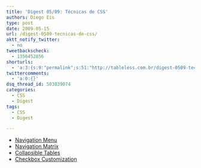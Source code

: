```yaml
---
title: 'Digest 05/09: Técnicas de CSS'
authors: Diego Eis
type: post
date: 2009-05-15
url: /digest-0509-tecnicas-de-css/
aktt_notify_twitter:
  - no
tweetbackscheck:
  - 1356452856
shorturls:
  - 'a:3:{s:9:"permalink";s:51:"http://tableless.com.br/digest-0509-tecnicas-de-css";s:7:"tinyurl";s:26:"http://tinyurl.com/3cqojfa";s:4:"isgd";s:19:"http://is.gd/ktup05";}'
twittercomments:
  - 'a:0:{}'
dsq_thread_id: 503039074
categories:
  - CSS
  - Digest
tags:
  - CSS
  - Digest

---
```

  * [Navigation Menu][1]
  * [Navigation Matrix][2]
  * [Collapsible Tables][3]
  * [Checkbox Customization][4]

 [1]: http://www.nundroo.com/navigation/
 [2]: http://superfluousbanter.org/archives/2004/05/navigation-matrix-reloaded/
 [3]: http://icant.co.uk/sandbox/footercollapsetables/
 [4]: http://www.flog.co.nz/lab/ARC/ARC.htm